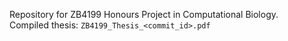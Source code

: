 Repository for ZB4199 Honours Project in Computational Biology.  
Compiled thesis: `ZB4199_Thesis_<commit_id>.pdf`  

